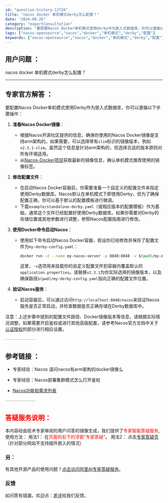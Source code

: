 ```yaml
---
id: "question-history-12726"
title: "nacos docker 单机模式derby怎么配置？"
date: "2024-09-26"
category: "expertConsultation"
description: "要配置Nacos Docker单机模式使用Derby作为嵌入式数据库，你可以遵循以下步骤操作：1. **准备Nacos Docker镜像**：   - 根据Nacos开源社区提供的信息，确保你使用的Nacos Docker镜像是支持arm架构的，如果需要，可以选择带有`slim`标识的镜像版本，例如"
tags: ["nacos-opensource","nacos","docker","单机模式","derby","配置"]
keywords: ["nacos-opensource","nacos","docker","单机模式","derby","配置"]
---
```


## 用户问题 ： 
 nacos docker 单机模式derby怎么配置？  

---------------
## 专家官方解答 ：

要配置Nacos Docker单机模式使用Derby作为嵌入式数据库，你可以遵循以下步骤操作：

1. **准备Nacos Docker镜像**：
   - 根据Nacos开源社区提供的信息，确保你使用的Nacos Docker镜像是支持arm架构的，如果需要，可以选择带有`slim`标识的镜像版本，例如`v2.3.1-slim`。虽然这个信息是针对arm架构的，但选择合适的版本原则对所有环境适用。
   - 从[Nacos-Docker项目](https://github.com/nacos-group/nacos-docker)获取最新的镜像信息，确认单机模式推荐使用的镜像标签。

2. **修改配置文件**：
   - 在启动Nacos Docker容器前，你需要准备一个自定义的配置文件来指定使用Derby数据库。Nacos默认在单机模式下即使用Derby，但为了确保配置正确，你可以基于默认的配置模板进行微调。
   - 下载`example/standalone-derby.yaml`（或相应版本的配置模板）作为基础，通常这个文件已经配置好使用Derby数据库。如果你需要对Derby的存储位置或其他参数进行调整，参照Nacos配置指南进行修改。

3. **使用Docker命令启动Nacos**：
   - 使用如下命令启动Nacos Docker容器，假设你已经修改并保存了配置文件为`my-derby-config.yaml`：
     ```bash
     docker run -d --name my-nacos-server -p 8848:8848 -v $(pwd)/my-derby-config.yaml:/home/nacos/conf/application.properties nacos/nacos-server:v2.3.1
     ```
     这里，`-v`选项用来挂载你的自定义配置文件到容器内覆盖默认的`application.properties`。请替换`v2.3.1`为你实际选择的镜像版本，以及确保路径`$(pwd)/my-derby-config.yaml`指向正确的配置文件位置。

4. **验证Nacos服务**：
   - 启动容器后，可以通过访问`http://localhost:8848/nacos`来验证Nacos服务是否正常启动，并检查数据是否正确存储在Derby数据库中。

注意：上述步骤中提到的配置文件路径、Docker镜像版本等信息，请根据实际情况调整。如果需要开启鉴权或进行其他高级配置，请参考Nacos官方文档中关于[认证授权](https://nacos.io/docs/latest/guide/user/auth/)的部分进行相应设置。


<font color="#949494">---------------</font> 


## 参考链接 ：

* 专家经验：Nacos 请问nacos有arm架构的docker镜像么 
 
 * 专家经验：Nacos部署集群模式怎么打开鉴权 
 
 * [Nacos功能和需求列表](https://nacos.io/docs/latest/archive/feature-list)


 <font color="#949494">---------------</font> 
 


## <font color="#FF0000">答疑服务说明：</font> 

本内容经由技术专家审阅的用户问答的镜像生成，我们提供了<font color="#FF0000">专家智能答疑服务</font>,使用方法：
用法1： 在<font color="#FF0000">页面的右下的浮窗”专家答疑“</font>。
用法2： 点击[专家答疑页](https://answer.opensource.alibaba.com/docs/intro)（针对部分网站不支持插件嵌入的情况）
### 另：


有其他开源产品的使用问题？[点击访问阿里AI专家答疑服务](https://answer.opensource.alibaba.com/docs/intro)。
### 反馈
如问答有错漏，欢迎点：[差评](https://ai.nacos.io/user/feedbackByEnhancerGradePOJOID?enhancerGradePOJOId=13867)给我们反馈。
